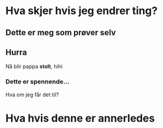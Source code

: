 # Hva skjer hvis jeg endrer ting?

## Dette er meg som prøver selv
## Hurra
Nå blir pappa **stolt**, hihi
### Dette er spennende...
Hva om jeg får det til?

# Hva hvis denne er annerledes
